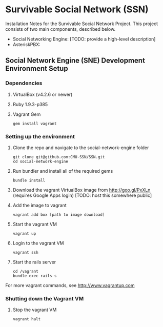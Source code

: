 # Survivable Social Network (SSN)

Installation Notes for the Survivable Social Network Project.  This project consists of two main 
components, described below.

+ Social Networking Engine: [TODO: provide a high-level description]
+ AsteriskPBX:

## Social Network Engine (SNE) Development Environment Setup

### Dependencies
1. VirtualBox (v4.2.6 or newer)
2. Ruby 1.9.3-p385
3. Vagrant Gem

	```
	gem install vagrant
	```

### Setting up the environment
1. Clone the repo and navigate to the social-network-engine folder

	```
	git clone git@github.com:CMU-SSN/SSN.git
	cd social-network-engine
	```	

2. Run bundler and install all of the required gems

	```
	bundle install
	```

3. Download the vagrant VirtualBox image from http://goo.gl/PxXLn (requires Google Apps login) [TODO: host this somewhere public]

4. Add the image to vagrant

	```
	vagrant add box [path to image download]
	```

5. Start the vagrant VM

	```
	vagrant up
	```

6. Login to the vagrant VM

	```
	vagrant ssh
	```

7. Start the rails server

	```
	cd /vagrant
	bundle exec rails s
	```

For more vagrant commands, see http://www.vagrantup.com

	
### Shutting down the Vagrant VM

1.  Stop the vagrant VM

	```
	vagrant halt
	```
